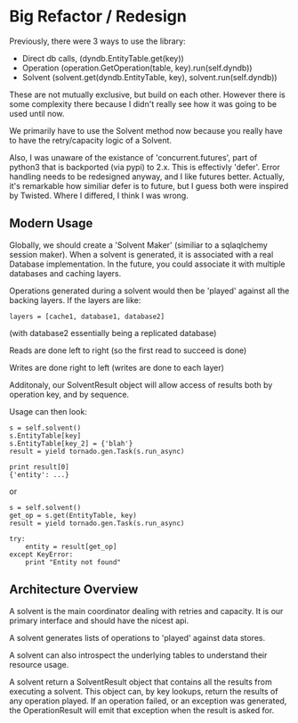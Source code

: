 Big Refactor / Redesign
====

Previously, there were 3 ways to use the library: 

  * Direct db calls, (dyndb.EntityTable.get(key))
  * Operation (operation.GetOperation(table, key).run(self.dyndb))
  * Solvent (solvent.get(dyndb.EntityTable, key), solvent.run(self.dyndb))

These are not mutually exclusive, but build on each other. However there is
some complexity there because I didn't really see how it was going to be used
until now. 

We primarily have to use the Solvent method now because you really have to have
the retry/capacity logic of a Solvent.

Also, I was unaware of the existance of 'concurrent.futures', part of python3
that is backported (via pypi) to 2.x. This is effectivly 'defer'. Error
handling needs to be redesigned anyway, and I like futures better. Actually,
it's remarkable how similiar defer is to future, but I guess both were inspired
by Twisted. Where I differed, I think I was wrong.


Modern Usage
----

Globally, we should create a 'Solvent Maker' (similiar to a sqlaqlchemy session maker). When a solvent is generated, it is 
associated with a real Database implementation. In the future, you could associate it with multiple databases and caching layers.

Operations generated during a solvent would then be 'played' against all the backing layers. If the layers are like:

    layers = [cache1, database1, database2]

(with database2 essentially being a replicated database)

Reads are done left to right (so the first read to succeed is done)

Writes are done right to left (writes are done to each layer)

Additonaly, our SolventResult object will allow access of results both by operation key, and by sequence.

Usage can then look:

    s = self.solvent()
    s.EntityTable[key]
    s.EntityTable[key_2] = {'blah'}
    result = yield tornado.gen.Task(s.run_async)

    print result[0]
    {'entity': ...}

or

    s = self.solvent()
    get_op = s.get(EntityTable, key)
    result = yield tornado.gen.Task(s.run_async)

    try:
        entity = result[get_op]
    except KeyError:
        print "Entity not found"


Architecture Overview
----

A solvent is the main coordinator dealing with retries and capacity. It is our
primary interface and should have the nicest api.


A solvent generates lists of operations to 'played' against data stores.

A solvent can also introspect the underlying tables to understand their resource usage.

A solvent return a SolventResult object that contains all the results from
executing a solvent. This object can, by key lookups, return the results of any
operation played. If an operation failed, or an exception was generated, the
OperationResult will emit that exception when the result is asked for.
